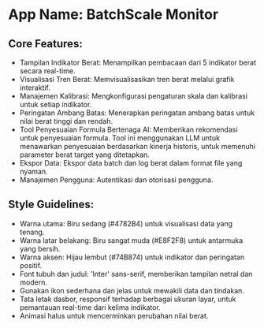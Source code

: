 # **App Name**: BatchScale Monitor

## Core Features:

- Tampilan Indikator Berat: Menampilkan pembacaan dari 5 indikator berat secara real-time.
- Visualisasi Tren Berat: Memvisualisasikan tren berat melalui grafik interaktif.
- Manajemen Kalibrasi: Mengkonfigurasi pengaturan skala dan kalibrasi untuk setiap indikator.
- Peringatan Ambang Batas: Menerapkan peringatan ambang batas untuk nilai berat tinggi dan rendah.
- Tool Penyesuaian Formula Bertenaga AI: Memberikan rekomendasi untuk penyesuaian formula. Tool ini menggunakan LLM untuk menawarkan penyesuaian berdasarkan kinerja historis, untuk memenuhi parameter berat target yang ditetapkan.
- Ekspor Data: Ekspor data batch dan log berat dalam format file yang nyaman.
- Manajemen Pengguna: Autentikasi dan otorisasi pengguna.

## Style Guidelines:

- Warna utama: Biru sedang (#4782B4) untuk visualisasi data yang tenang.
- Warna latar belakang: Biru sangat muda (#E8F2F8) untuk antarmuka yang bersih.
- Warna aksen: Hijau lembut (#74B874) untuk indikator dan peringatan positif.
- Font tubuh dan judul: 'Inter' sans-serif, memberikan tampilan netral dan modern.
- Gunakan ikon sederhana dan jelas untuk mewakili data dan tindakan.
- Tata letak dasbor, responsif terhadap berbagai ukuran layar, untuk pemantauan real-time dari kelima indikator.
- Animasi halus untuk mencerminkan perubahan nilai berat.